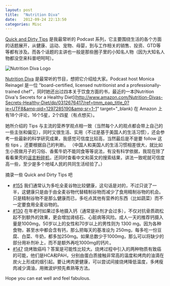 ```yaml
---
layout: post
title:  "Nutrition Diva"
date:   2012-09-24 22:13:50
categories: Misc
---
```



[Quick and Dirty Tips](http://www.quickanddirtytips.com) 是我最常听的 Podcast 系列，它主要围绕生活的各个方面的话题展开，从健康、运动、宠物、母婴，到与工作相关的销售、投资、GTD等等都有涉及。而各个话题的主讲也一般是那些圈子里的小知名人物（因为大知名人物都没空来科普吧呵呵）。


![Nutrition Diva Logo](http://blog.rickysu.com/wp-content/uploads/2011/09/diva.jpg)
 
[Nutrition Diva](http://nutritiondiva.quickanddirtytips.com) 是最常听的节目，想把它介绍给大家。Podcast host Monica Reinagel 是一位 "board-certified, licensed nutritionist and a professionally-trained chef"，同时她还出过四本关于饮食方面的书，最近的一本[Nutrition Diva's Secrets for a Healthy Diet](http://www.amazon.com/Nutrition-Divas-Secrets-Healthy-Diet/dp/0312676417/ref=tmm_pap_title_0?ie=UTF8&amp;qid=1297285190&amp;sr=1-1" target="_blank) 在 Amazon 上有18个评论，16个5星，2个四星（有点想买）。

她所介绍的 Tips 与主流的营养学观点相一致（当然每个人的观点都会带上自己的一些主张和偏见），同时又很生活、实用（不过是基于美国人的生活习惯），还会参考一些最新的科学研究成果，我感觉可信度比较高，当然最后是不是要 follow 这些 tips ，还要根据自己的判断。 （中国人和美国人的生活习惯相差很大，就比如生小孩做月子的习俗、香蕉牛奶不能同食等等说法，有没有科学依据，我现在除了看看果壳的[谣言粉碎机](http://www.guokr.com/site/fact/")，还同时查看中文和英文的搜索结果，讲法一致呢就可信度高一些，至少是多个地域人民的共同生活经验了。）

摘录一些 Quick and Dirty Tips 吧

- [#155](http://nutritiondiva.quickanddirtytips.com/the-truth-about-whole-grains.aspx) 我们通常认为多吃全麦谷物比较健康，这句话是对的，不过只说了一半，这健康只是由于由全麦谷物代替精制谷物而减少了食用精制谷物的机会。只是精制谷物不是那么健康而已，多吃点其他有营养的东西（比如蔬菜）而不一定要食用全麦谷物的。
- [#130](http://nutritiondiva.quickanddirtytips.com/are-you-getting-enough-calcium.aspx) 在年老时如果过多地摄入钙（通常是补剂才会过多），不仅对抗骨质疏松起不到额外的效果，更会增加肾结石、心脏病等风险。成人一天的推荐钙摄入量是1000mg，50岁以上的女性和70岁以上的男性则为 1300 mg。因为各种食物，甚至水中都会含有钙，那么把每天的基准设为 250mg，每多吃一份豆腐、白菜、牛奶，都多加250mg。如果总数少于1000mg，那么可以将缺少的部分用补剂补上，而不是额外再吃1000mg的钙片。
- [#147](ttp://nutritiondiva.quickanddirtytips.com/does-grilled-meat-cause-cancer.aspx) 烧烤致癌吗？答案是可能性比较大。烧烤过程中引入的两种物质有致癌的可能，他们是HCA和PAH，分别由蛋白质接触非常高的温度和烤肉的油滴在炭火上形成的烟引起。要让烤肉更健康，可以尝试间接烧烤降低温度，多烤瘦肉减少滴油，用微波炉预先煮熟等方法。

Hope you can eat well and feel fabulous.